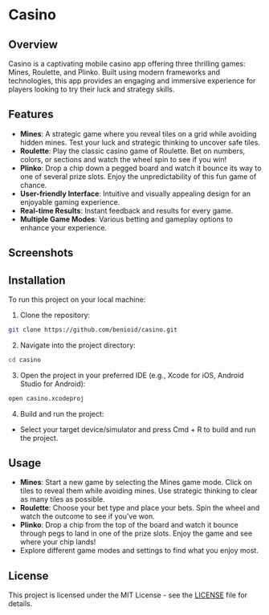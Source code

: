 # Casino

## Overview
Casino is a captivating mobile casino app offering three thrilling games: Mines, Roulette, and Plinko. Built using modern frameworks and technologies, this app provides an engaging and immersive experience for players looking to try their luck and strategy skills.

## Features
- **Mines**: A strategic game where you reveal tiles on a grid while avoiding hidden mines. Test your luck and strategic thinking to uncover safe tiles.
- **Roulette**: Play the classic casino game of Roulette. Bet on numbers, colors, or sections and watch the wheel spin to see if you win!
- **Plinko**: Drop a chip down a pegged board and watch it bounce its way to one of several prize slots. Enjoy the unpredictability of this fun game of chance.
- **User-friendly Interface**: Intuitive and visually appealing design for an enjoyable gaming experience.
- **Real-time Results**: Instant feedback and results for every game.
- **Multiple Game Modes**: Various betting and gameplay options to enhance your experience.

## Screenshots

## Installation
To run this project on your local machine:

1. Clone the repository:
```bash
git clone https://github.com/benioid/casino.git
```

2. Navigate into the project directory:
```bash
cd casino
```

3. Open the project in your preferred IDE (e.g., Xcode for iOS, Android Studio for Android):
```bash
open casino.xcodeproj
```

4. Build and run the project:  
- Select your target device/simulator and press Cmd + R to build and run the project.

## Usage
- **Mines**: Start a new game by selecting the Mines game mode. Click on tiles to reveal them while avoiding mines. Use strategic thinking to clear as many tiles as possible.
- **Roulette**: Choose your bet type and place your bets. Spin the wheel and watch the outcome to see if you’ve won.
- **Plinko**: Drop a chip from the top of the board and watch it bounce through pegs to land in one of the prize slots. Enjoy the game and see where your chip lands!
- Explore different game modes and settings to find what you enjoy most.


## License
This project is licensed under the MIT License - see the [LICENSE](LICENSE) file for details.

